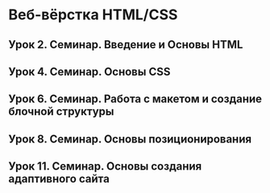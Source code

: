 # Веб-вёрстка HTML/CSS

## Урок 2. Семинар. Введение и Основы HTML

## Урок 4. Семинар. Основы CSS

## Урок 6. Семинар. Работа с макетом и cоздание блочной структуры

## Урок 8. Семинар. Основы позиционирования

## Урок 11. Семинар. Основы создания адаптивного сайта